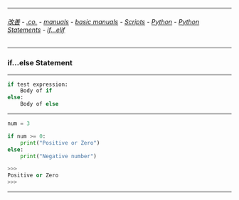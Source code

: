
---

###### [改善](https://github.com/ttltrk/0C/blob/master/README.MD) - [.co.](https://github.com/ttltrk/PRG/blob/master/CODING.MD) - [manuals](https://github.com/ttltrk/PRG/blob/master/MAN.MD) - [basic manuals](https://github.com/ttltrk/PRG/blob/master/MANUALS.MD) - [Scripts](https://github.com/ttltrk/PRG/blob/master/PY/DOC/SC/SC.MD) - [Python](https://github.com/ttltrk/PRG/blob/master/PY/DOC/OPYM/OPYM.MD) - [Python Statements](https://github.com/ttltrk/PRG/blob/master/PY/DOC/OPYM/03_PY_ST/PY_ST.MD) - [if...elif](https://github.com/ttltrk/PRG/blob/master/PY/DOC/OPYM/03_PY_ST/IF/IF_ELIF_ELSE.MD)

---

### if...else Statement

---

```python
if test expression:
    Body of if
else:
    Body of else
```

---

```python
num = 3

if num >= 0:
    print("Positive or Zero")
else:
    print("Negative number")

>>>
Positive or Zero
>>>
```

---
